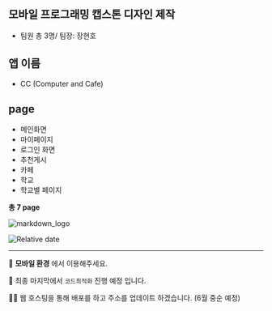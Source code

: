 

## 모바일 프로그래밍 캡스톤 디자인 제작
- 팀원 총 3명/ 팀장: 장현호

## 앱 이름
- CC (Computer and Cafe)

## page
- 메인화면
- 마이페이지
- 로그인 화면
- 추천게시
- 카페
- 학교
- 학교별 페이지

__총 7 page__

![markdown_logo](https://raw.github.com/dcurtis/markdown-mark/master/png/208x128.png)

![Relative date](https://img.shields.io/date/1588700035)

--------------

📌  __모바일 환경__ 에서 이용해주세요.

📌  최종 마지막에서 `코드최적화` 진행 예정 입니다.

🐱‍💻 웹 호스팅을 통해 배포를 하고 주소를 업데이트 하겠습니다. (6월 중순 예정)
